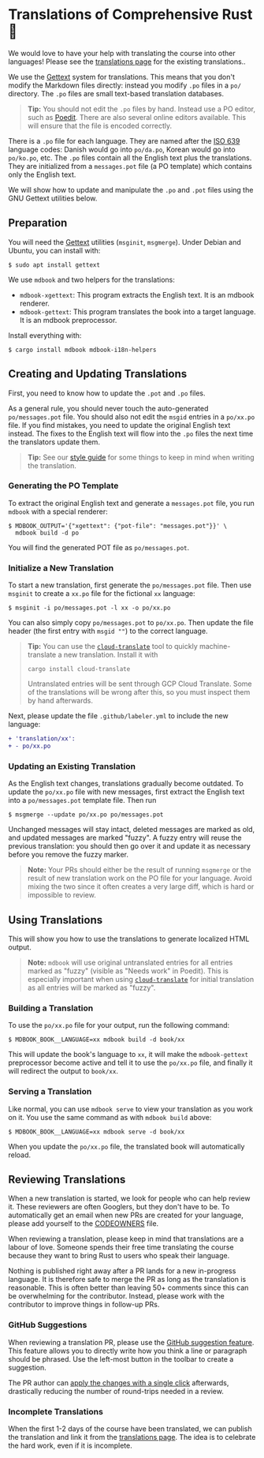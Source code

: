 # Translations of Comprehensive Rust 🦀

We would love to have your help with translating the course into other
languages! Please see the [translations page] for the existing translations..

[translations page]: https://google.github.io/comprehensive-rust/running-the-course/translations.html

We use the [Gettext] system for translations. This means that you don't modify
the Markdown files directly: instead you modify `.po` files in a `po/`
directory. The `.po` files are small text-based translation databases.

> **Tip:** You should not edit the `.po` files by hand. Instead use a PO editor,
> such as [Poedit](https://poedit.net/). There are also several online editors
> available. This will ensure that the file is encoded correctly.

There is a `.po` file for each language. They are named after the [ISO 639]
language codes: Danish would go into `po/da.po`, Korean would go into
`po/ko.po`, etc. The `.po` files contain all the English text plus the
translations. They are initialized from a `messages.pot` file (a PO template)
which contains only the English text.

We will show how to update and manipulate the `.po` and `.pot` files using the
GNU Gettext utilities below.

[Gettext]: https://www.gnu.org/software/gettext/manual/html_node/index.html
[ISO 639]: https://en.wikipedia.org/wiki/List_of_ISO_639-1_codes

## Preparation

You will need the [Gettext] utilities (`msginit`, `msgmerge`). Under Debian and Ubuntu, you
can install with:

```shell
$ sudo apt install gettext
```

We use `mdbook` and two helpers for the translations:

- `mdbook-xgettext`: This program extracts the English text. It is an mdbook
  renderer.
- `mdbook-gettext`: This program translates the book into a target language. It
  is an mdbook preprocessor.

Install everything with:

```shell
$ cargo install mdbook mdbook-i18n-helpers
```

## Creating and Updating Translations

First, you need to know how to update the `.pot` and `.po` files.

As a general rule, you should never touch the auto-generated `po/messages.pot`
file. You should also not edit the `msgid` entries in a `po/xx.po` file. If you
find mistakes, you need to update the original English text instead. The fixes
to the English text will flow into the `.po` files the next time the translators
update them.

> **Tip:** See our [style guide](STYLE.md) for some things to keep in mind when
> writing the translation.

### Generating the PO Template

To extract the original English text and generate a `messages.pot` file, you run
`mdbook` with a special renderer:

```shell
$ MDBOOK_OUTPUT='{"xgettext": {"pot-file": "messages.pot"}}' \
  mdbook build -d po
```

You will find the generated POT file as `po/messages.pot`.

### Initialize a New Translation

To start a new translation, first generate the `po/messages.pot` file. Then use
`msginit` to create a `xx.po` file for the fictional `xx` language:

```shell
$ msginit -i po/messages.pot -l xx -o po/xx.po
```

You can also simply copy `po/messages.pot` to `po/xx.po`. Then update the file
header (the first entry with `msgid ""`) to the correct language.

> **Tip:** You can use the
> [`cloud-translate`](https://github.com/mgeisler/cloud-translate) tool to
> quickly machine-translate a new translation. Install it with
>
> ```shell
> cargo install cloud-translate
> ```
>
> Untranslated entries will be sent through GCP Cloud Translate. Some of the
> translations will be wrong after this, so you must inspect them by hand
> afterwards.

Next, please update the file `.github/labeler.yml` to include the new language:

```diff
+ 'translation/xx':
+ - po/xx.po
```

### Updating an Existing Translation

As the English text changes, translations gradually become outdated. To update
the `po/xx.po` file with new messages, first extract the English text into a
`po/messages.pot` template file. Then run

```shell
$ msgmerge --update po/xx.po po/messages.pot
```

Unchanged messages will stay intact, deleted messages are marked as old, and
updated messages are marked "fuzzy". A fuzzy entry will reuse the previous
translation: you should then go over it and update it as necessary before you
remove the fuzzy marker.

> **Note:** Your PRs should either be the result of running `msgmerge` or the
> result of new translation work on the PO file for your language. Avoid mixing
> the two since it often creates a very large diff, which is hard or impossible
> to review.

## Using Translations

This will show you how to use the translations to generate localized HTML
output.

> **Note:** `mdbook` will use original untranslated entries for all entries
> marked as "fuzzy" (visible as "Needs work" in Poedit). This is especially
> important when using
> [`cloud-translate`](https://github.com/mgeisler/cloud-translate) for initial
> translation as all entries will be marked as "fuzzy".

### Building a Translation

To use the `po/xx.po` file for your output, run the following command:

```shell
$ MDBOOK_BOOK__LANGUAGE=xx mdbook build -d book/xx
```

This will update the book's language to `xx`, it will make the `mdbook-gettext`
preprocessor become active and tell it to use the `po/xx.po` file, and finally
it will redirect the output to `book/xx`.

### Serving a Translation

Like normal, you can use `mdbook serve` to view your translation as you work on
it. You use the same command as with `mdbook build` above:

```shell
$ MDBOOK_BOOK__LANGUAGE=xx mdbook serve -d book/xx
```

When you update the `po/xx.po` file, the translated book will automatically
reload.

## Reviewing Translations

When a new translation is started, we look for people who can help review it.
These reviewers are often Googlers, but they don't have to be. To automatically
get an email when new PRs are created for your language, please add yourself to
the [CODEOWNERS] file.

When reviewing a translation, please keep in mind that translations are a labour
of love. Someone spends their free time translating the course because they want
to bring Rust to users who speak their language.

Nothing is published right away after a PR lands for a new in-progress language.
It is therefore safe to merge the PR as long as the translation is reasonable.
This is often better than leaving 50+ comments since this can be overwhelming
for the contributor. Instead, please work with the contributor to improve things
in follow-up PRs.

### GitHub Suggestions

When reviewing a translation PR, please use the
[GitHub suggestion feature](https://docs.github.com/en/pull-requests/collaborating-with-pull-requests/reviewing-changes-in-pull-requests/commenting-on-a-pull-request).
This feature allows you to directly write how you think a line or paragraph
should be phrased. Use the left-most button in the toolbar to create a
suggestion.

The PR author can
[apply the changes with a single click](https://docs.github.com/en/pull-requests/collaborating-with-pull-requests/reviewing-changes-in-pull-requests/incorporating-feedback-in-your-pull-request)
afterwards, drastically reducing the number of round-trips needed in a review.

### Incomplete Translations

When the first 1-2 days of the course have been translated, we can publish the
translation and link it from the [translations page]. The idea is to celebrate
the hard work, even if it is incomplete.

[CODEOWNERS]: https://github.com/google/comprehensive-rust/blob/main/.github/CODEOWNERS
